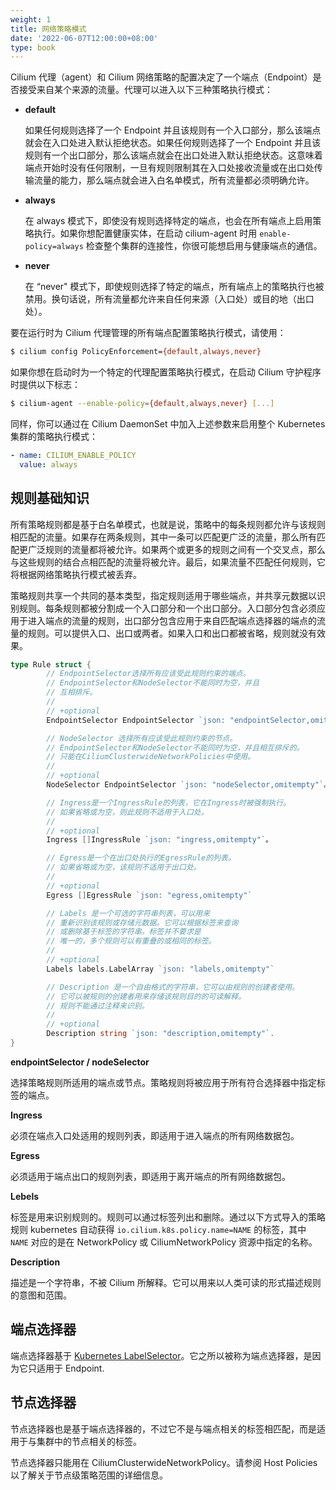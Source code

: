 ```yaml
---
weight: 1
title: 网络策略模式
date: '2022-06-07T12:00:00+08:00'
type: book
---
```


Cilium 代理（agent）和 Cilium 网络策略的配置决定了一个端点（Endpoint）是否接受来自某个来源的流量。代理可以进入以下三种策略执行模式：

- **default**

  如果任何规则选择了一个 Endpoint 并且该规则有一个入口部分，那么该端点就会在入口处进入默认拒绝状态。如果任何规则选择了一个 Endpoint 并且该规则有一个出口部分，那么该端点就会在出口处进入默认拒绝状态。这意味着端点开始时没有任何限制，一旦有规则限制其在入口处接收流量或在出口处传输流量的能力，那么端点就会进入白名单模式，所有流量都必须明确允许。

- **always**

  在 always 模式下，即使没有规则选择特定的端点，也会在所有端点上启用策略执行。如果你想配置健康实体，在启动 cilium-agent 时用 `enable-policy=always` 检查整个集群的连接性，你很可能想启用与健康端点的通信。

- **never**

  在 “never" 模式下，即使规则选择了特定的端点，所有端点上的策略执行也被禁用。换句话说，所有流量都允许来自任何来源（入口处）或目的地（出口处）。

要在运行时为 Cilium 代理管理的所有端点配置策略执行模式，请使用：

```bash
$ cilium config PolicyEnforcement={default,always,never}
```

如果你想在启动时为一个特定的代理配置策略执行模式，在启动 Cilium 守护程序时提供以下标志：

```bash
$ cilium-agent --enable-policy={default,always,never} [...]
```

同样，你可以通过在 Cilium DaemonSet 中加入上述参数来启用整个 Kubernetes 集群的策略执行模式：

```yaml
- name: CILIUM_ENABLE_POLICY
  value: always
```

## 规则基础知识

所有策略规则都是基于白名单模式，也就是说，策略中的每条规则都允许与该规则相匹配的流量。如果存在两条规则，其中一条可以匹配更广泛的流量，那么所有匹配更广泛规则的流量都将被允许。如果两个或更多的规则之间有一个交叉点，那么与这些规则的结合点相匹配的流量将被允许。最后，如果流量不匹配任何规则，它将根据网络策略执行模式被丢弃。

策略规则共享一个共同的基本类型，指定规则适用于哪些端点，并共享元数据以识别规则。每条规则都被分割成一个入口部分和一个出口部分。入口部分包含必须应用于进入端点的流量的规则，出口部分包含应用于来自匹配端点选择器的端点的流量的规则。可以提供入口、出口或两者。如果入口和出口都被省略，规则就没有效果。

```go
type Rule struct {
        // EndpointSelector选择所有应该受此规则约束的端点。
        // EndpointSelector和NodeSelector不能同时为空，并且
        // 互相排斥。
        //
        // +optional
        EndpointSelector EndpointSelector `json: "endpointSelector,omitempty"`。

        // NodeSelector 选择所有应该受此规则约束的节点。
        // EndpointSelector和NodeSelector不能同时为空，并且相互排斥的。
        // 只能在CiliumClusterwideNetworkPolicies中使用。
        //
        // +optional
        NodeSelector EndpointSelector `json: "nodeSelector,omitempty"`。

        // Ingress是一个IngressRule的列表，它在Ingress时被强制执行。
        // 如果省略或为空，则此规则不适用于入口处。
        //
        // +optional
        Ingress []IngressRule `json: "ingress,omitempty"`。

        // Egress是一个在出口处执行的EgressRule的列表。
        // 如果省略或为空，该规则不适用于出口处。
        //
        // +optional
        Egress []EgressRule `json: "egress,omitempty"`

        // Labels 是一个可选的字符串列表，可以用来
        // 重新识别该规则或存储元数据。它可以根据标签来查询
        // 或删除基于标签的字符串。标签并不要求是
        // 唯一的，多个规则可以有重叠的或相同的标签。
        //
        // +optional
        Labels labels.LabelArray `json: "labels,omitempty"`

        // Description 是一个自由格式的字符串，它可以由规则的创建者使用。
        // 它可以被规则的创建者用来存储该规则目的的可读解释。
        // 规则不能通过注释来识别。
        //
        // +optional
        Description string `json: "description,omitempty"`.
}
```

**endpointSelector / nodeSelector**

选择策略规则所适用的端点或节点。策略规则将被应用于所有符合选择器中指定标签的端点。

**Ingress**

必须在端点入口处适用的规则列表，即适用于进入端点的所有网络数据包。

**Egress**

必须适用于端点出口的规则列表，即适用于离开端点的所有网络数据包。

**Lebels**

标签是用来识别规则的。规则可以通过标签列出和删除。通过以下方式导入的策略规则 kubernetes 自动获得 `io.cilium.k8s.policy.name=NAME` 的标签，其中 `NAME` 对应的是在 NetworkPolicy 或 CiliumNetworkPolicy 资源中指定的名称。

**Description**

描述是一个字符串，不被 Cilium 所解释。它可以用来以人类可读的形式描述规则的意图和范围。

## 端点选择器

端点选择器基于 [Kubernetes LabelSelector](https://kubernetes.io/docs/concepts/overview/working-with-objects/labels/\#label-selectors)。它之所以被称为端点选择器，是因为它只适用于 Endpoint.

## 节点选择器

节点选择器也是基于端点选择器的，不过它不是与端点相关的标签相匹配，而是适用于与集群中的节点相关的标签。

节点选择器只能用在 CiliumClusterwideNetworkPolicy。请参阅 Host Policies 以了解关于节点级策略范围的详细信息。
